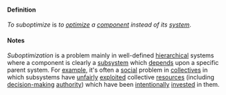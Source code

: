 #### Definition

*To suboptimize* is *to [optimize](https://github.com/gcassel/Modular-Organizing-Terminology/blob/master/terms/optimize.md) a [component](https://github.com/gcassel/Modular-Organizing-Terminology/blob/master/terms/component.md) instead of its [system](https://github.com/gcassel/Modular-Organizing-Terminology/blob/master/terms/system.md)*.

#### Notes

*Suboptimization* is a problem mainly in well-defined [hierarchical](https://github.com/gcassel/Modular-Organizing-Terminology/blob/master/terms/hierarchy.md) systems where a component is clearly a [subsystem](https://github.com/gcassel/Modular-Organizing-Terminology/blob/master/terms/subsystem.md) which [depends](https://github.com/gcassel/Modular-Organizing-Terminology/blob/master/terms/require.md) upon a specific parent system.  For [example](https://github.com/gcassel/Modular-Organizing-Terminology/blob/master/terms/example.md), it's often a [social](https://github.com/gcassel/Modular-Organizing-Terminology/blob/master/terms/social.md) problem in [collectives](https://github.com/gcassel/Modular-Organizing-Terminology/blob/master/terms/collective.md) in which subsystems have [unfairly](https://github.com/gcassel/Modular-Organizing-Terminology/blob/master/terms/fair.md) [exploited](https://github.com/gcassel/Modular-Organizing-Terminology/blob/master/terms/exploit.md) collective [resources](https://github.com/gcassel/Modular-Organizing-Terminology/blob/master/terms/resource.md) (including [decision-making](https://github.com/gcassel/Modular-Organizing-Terminology/blob/master/terms/decide.md) [authority](https://github.com/gcassel/Modular-Organizing-Terminology/blob/master/terms/authority.md)) which have been [intentionally](https://github.com/gcassel/Modular-Organizing-Terminology/blob/master/terms/intend.md) [invested](https://github.com/gcassel/Modular-Organizing-Terminology/blob/master/terms/invest.md) in them.
